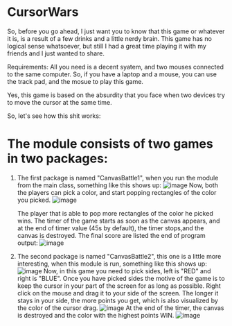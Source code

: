 # CursorWars

So, before you go ahead, I just want you to know that this game or whatever it is, is a result of a few drinks and a little nerdy brain. 
This game has no logical sense whatsoever, but still I had a great time playing it with my friends and I just wanted to share.

Requirements:
  All you need is a decent syatem, and two mouses connected to the same computer.
  So, if you have a laptop and a mouse, you can use the track pad, and the mosue to play this game.
 
 Yes, this game is based on the absurdity that you face when two devices try to move the cursor at the same time. 

So, let's see how this shit works:
# The module consists of two games in two packages:
  1. The first package is named "CanvasBattle1", when you run the module from the main class, something like this shows up:
      ![image](https://user-images.githubusercontent.com/83765713/191834592-909e05ca-479b-44dd-ba81-0adee8d7e4ff.png)
      Now, both the players can pick a color, and start popping rectangles of the color you picked.
      ![image](https://user-images.githubusercontent.com/83765713/191835836-4c8efb5a-899c-4cf3-9283-51687e9b1126.png)
    
      The player that is able to pop more rectangles of the color he picked wins.
      The timer of the game starts as soon as the canvas appears, and at the end of timer value (45s by default), the timer stops,and the canvas is destroyed.
      The final score are listed the end of program output:
      ![image](https://user-images.githubusercontent.com/83765713/191836149-46c243f0-a087-4726-9b93-cb1ac6848cb9.png)
     
  2. The second package is named "CanvasBattle2", this one is a little more interesting, when this module is run, something like this shows up:
      ![image](https://user-images.githubusercontent.com/83765713/191836886-d253ea78-559b-4bc8-8b53-7b22a35b1aac.png)
      Now, in this game you need to pick sides, left is "RED" and right is "BLUE".
      Once you have picked sides the motive of the game is to keep the cursor in your part of the screen for as long as possible.
      Right click on the mouse and drag it to your side of the screen.
      The longer it stays in your side, the more points you get, which is also visualized by the color of the cursor drag.
      ![image](https://user-images.githubusercontent.com/83765713/191837716-9a916457-11cd-44b1-adde-dee4bf179b98.png)
      At the end of the timer, the canvas is destroyed and the color with the highest points WIN.
      ![image](https://user-images.githubusercontent.com/83765713/191837841-65a372b3-cb34-493f-854f-cc9398734719.png)

